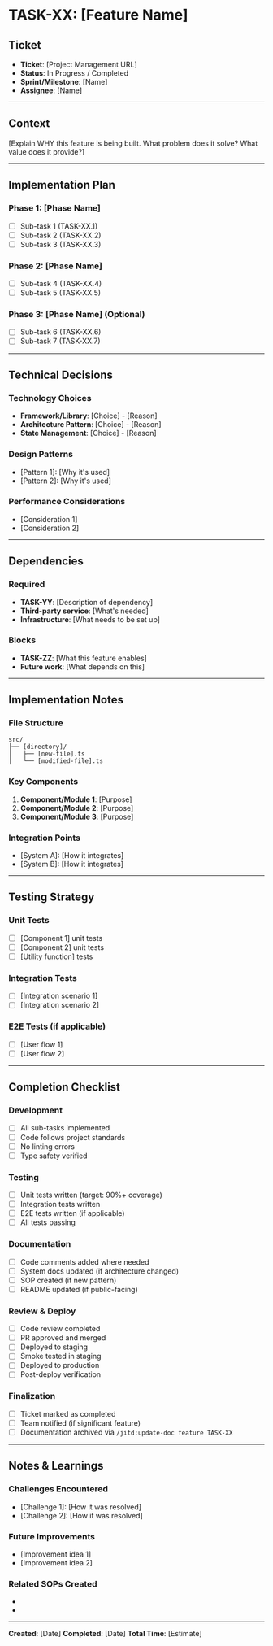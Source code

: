 # TASK-XX: [Feature Name]

## Ticket
- **Ticket**: [Project Management URL]
- **Status**: In Progress / Completed
- **Sprint/Milestone**: [Name]
- **Assignee**: [Name]

---

## Context

[Explain WHY this feature is being built. What problem does it solve? What value does it provide?]

---

## Implementation Plan

### Phase 1: [Phase Name]
- [ ] Sub-task 1 (TASK-XX.1)
- [ ] Sub-task 2 (TASK-XX.2)
- [ ] Sub-task 3 (TASK-XX.3)

### Phase 2: [Phase Name]
- [ ] Sub-task 4 (TASK-XX.4)
- [ ] Sub-task 5 (TASK-XX.5)

### Phase 3: [Phase Name] (Optional)
- [ ] Sub-task 6 (TASK-XX.6)
- [ ] Sub-task 7 (TASK-XX.7)

---

## Technical Decisions

### Technology Choices
- **Framework/Library**: [Choice] - [Reason]
- **Architecture Pattern**: [Choice] - [Reason]
- **State Management**: [Choice] - [Reason]

### Design Patterns
- [Pattern 1]: [Why it's used]
- [Pattern 2]: [Why it's used]

### Performance Considerations
- [Consideration 1]
- [Consideration 2]

---

## Dependencies

### Required
- **TASK-YY**: [Description of dependency]
- **Third-party service**: [What's needed]
- **Infrastructure**: [What needs to be set up]

### Blocks
- **TASK-ZZ**: [What this feature enables]
- **Future work**: [What depends on this]

---

## Implementation Notes

### File Structure
```
src/
├── [directory]/
│   ├── [new-file].ts
│   └── [modified-file].ts
```

### Key Components
1. **Component/Module 1**: [Purpose]
2. **Component/Module 2**: [Purpose]
3. **Component/Module 3**: [Purpose]

### Integration Points
- [System A]: [How it integrates]
- [System B]: [How it integrates]

---

## Testing Strategy

### Unit Tests
- [ ] [Component 1] unit tests
- [ ] [Component 2] unit tests
- [ ] [Utility function] tests

### Integration Tests
- [ ] [Integration scenario 1]
- [ ] [Integration scenario 2]

### E2E Tests (if applicable)
- [ ] [User flow 1]
- [ ] [User flow 2]

---

## Completion Checklist

### Development
- [ ] All sub-tasks implemented
- [ ] Code follows project standards
- [ ] No linting errors
- [ ] Type safety verified

### Testing
- [ ] Unit tests written (target: 90%+ coverage)
- [ ] Integration tests written
- [ ] E2E tests written (if applicable)
- [ ] All tests passing

### Documentation
- [ ] Code comments added where needed
- [ ] System docs updated (if architecture changed)
- [ ] SOP created (if new pattern)
- [ ] README updated (if public-facing)

### Review & Deploy
- [ ] Code review completed
- [ ] PR approved and merged
- [ ] Deployed to staging
- [ ] Smoke tested in staging
- [ ] Deployed to production
- [ ] Post-deploy verification

### Finalization
- [ ] Ticket marked as completed
- [ ] Team notified (if significant feature)
- [ ] Documentation archived via `/jitd:update-doc feature TASK-XX`

---

## Notes & Learnings

### Challenges Encountered
- [Challenge 1]: [How it was resolved]
- [Challenge 2]: [How it was resolved]

### Future Improvements
- [Improvement idea 1]
- [Improvement idea 2]

### Related SOPs Created
- [SOP 1]: [Link]
- [SOP 2]: [Link]

---

**Created**: [Date]
**Completed**: [Date]
**Total Time**: [Estimate]
